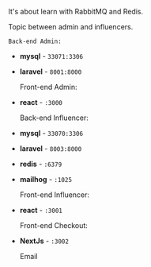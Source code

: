 It's about learn with RabbitMQ and Redis.

Topic between admin and influencers.

    Back-end Admin:
- **mysql** - `33071:3306`
- **laravel** - `8001:8000`


    Front-end Admin:
- **react** - `:3000`


    Back-end Influencer:
- **mysql** - `33070:3306`
- **laravel** - `8003:8000`
- **redis** - `:6379`
- **mailhog** - `:1025`


    Front-end Influencer:
- **react** - `:3001`


    Front-end Checkout:
- **NextJs** - `:3002`


    Email

